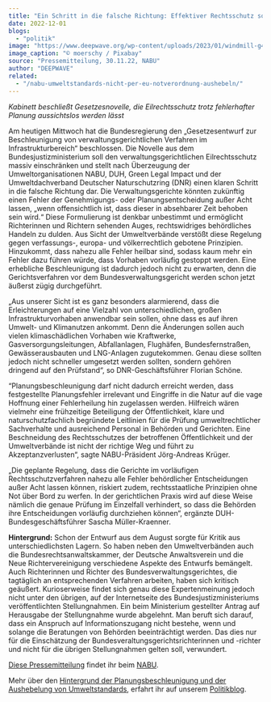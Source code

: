 ```yaml
---
title: "Ein Schritt in die falsche Richtung: Effektiver Rechtsschutz soll für vermeintliche Planungsbeschleunigung geopfert werden"
date: 2022-12-01
blogs: 
  - "politik"
image: "https://www.deepwave.org/wp-content/uploads/2023/01/windmill-g4f6e8fa7c_1920.jpg"
image_caption: "© moerschy / Pixabay"
source: "Pressemitteilung, 30.11.22, NABU"
author: "DEEPWAVE"
related: 
  - "/nabu-umweltstandards-nicht-per-eu-notverordnung-aushebeln/"
---
```


_Kabinett beschließt Gesetzesnovelle, die Eilrechtsschutz trotz fehlerhafter Planung aussichtslos werden lässt_

Am heutigen Mittwoch hat die Bundesregierung den „Gesetzesentwurf zur Beschleunigung von verwaltungsgerichtlichen Verfahren im Infrastrukturbereich“ beschlossen. Die Novelle aus dem Bundesjustizministerium soll den verwaltungsgerichtlichen Eilrechtsschutz massiv einschränken und stellt nach Überzeugung der Umweltorganisationen NABU, DUH, Green Legal Impact und der Umweltdachverband Deutscher Naturschutzring (DNR) einen klaren Schritt in die falsche Richtung dar. Die Verwaltungsgerichte könnten zukünftig einen Fehler der Genehmigungs- oder Planungsentscheidung außer Acht lassen, „wenn offensichtlich ist, dass dieser in absehbarer Zeit behoben sein wird.“ Diese Formulierung ist denkbar unbestimmt und ermöglicht Richterinnen und Richtern sehenden Auges, rechtswidriges behördliches Handeln zu dulden. Aus Sicht der Umweltverbände verstößt diese Regelung gegen verfassungs-, europa- und völkerrechtlich gebotene Prinzipien. Hinzukommt, dass nahezu alle Fehler heilbar sind, sodass kaum mehr ein Fehler dazu führen würde, dass Vorhaben vorläufig gestoppt werden. Eine erhebliche Beschleunigung ist dadurch jedoch nicht zu erwarten, denn die Gerichtsverfahren vor dem Bundesverwaltungsgericht werden schon jetzt äußerst zügig durchgeführt.

„Aus unserer Sicht ist es ganz besonders alarmierend, dass die Erleichterungen auf eine Vielzahl von unterschiedlichen, großen Infrastrukturvorhaben anwendbar sein sollen, ohne dass es auf ihren Umwelt- und Klimanutzen ankommt. Denn die Änderungen sollen auch vielen klimaschädlichen Vorhaben wie Kraftwerke, Gasversorgungsleitungen, Abfallanlagen, Flughäfen, Bundesfernstraßen, Gewässerausbauten und LNG-Anlagen zugutekommen. Genau diese sollten jedoch nicht schneller umgesetzt werden sollten, sondern gehören dringend auf den Prüfstand“, so DNR-Geschäftsführer Florian Schöne.

“Planungsbeschleunigung darf nicht dadurch erreicht werden, dass festgestellte Planungsfehler irrelevant und Eingriffe in die Natur auf die vage Hoffnung einer Fehlerheilung hin zugelassen werden. Hilfreich wären vielmehr eine frühzeitige Beteiligung der Öffentlichkeit, klare und naturschutzfachlich begründete Leitlinien für die Prüfung umweltrechtlicher Sachverhalte und ausreichend Personal in Behörden und Gerichten. Eine Beschneidung des Rechtsschutzes der betroffenen Öffentlichkeit und der Umweltverbände ist nicht der richtige Weg und führt zu Akzeptanzverlusten“, sagte NABU-Präsident Jörg-Andreas Krüger.

„Die geplante Regelung, dass die Gerichte im vorläufigen Rechtsschutzverfahren nahezu alle Fehler behördlicher Entscheidungen außer Acht lassen können, riskiert zudem, rechtsstaatliche Prinzipien ohne Not über Bord zu werfen. In der gerichtlichen Praxis wird auf diese Weise nämlich die genaue Prüfung im Einzelfall verhindert, so dass die Behörden ihre Entscheidungen vorläufig durchziehen können“, ergänzte DUH-Bundesgeschäftsführer Sascha Müller-Kraenner.

**Hintergrund:** Schon der Entwurf aus dem August sorgte für Kritik aus unterschiedlichsten Lagern. So haben neben den Umweltverbänden auch die Bundesrechtsanwaltskammer, der Deutsche Anwaltsverein und die Neue Richtervereinigung verschiedene Aspekte des Entwurfs bemängelt. Auch Richterinnen und Richter des Bundesverwaltungsgerichtes, die tagtäglich an entsprechenden Verfahren arbeiten, haben sich kritisch geäußert. Kurioserweise findet sich genau diese Expertenmeinung jedoch nicht unter den übrigen, auf der Internetseite des Bundesjustizministeriums veröffentlichten Stellungnahmen. Ein beim Ministerium gestellter Antrag auf Herausgabe der Stellungnahme wurde abgelehnt. Man beruft sich darauf, dass ein Anspruch auf Informationszugang nicht bestehe, wenn und solange die Beratungen von Behörden beeinträchtigt werden. Das dies nur für die Einschätzung der Bundesveraltungsgerichtsrichterinnen und -richter und nicht für die übrigen Stellungnahmen gelten soll, verwundert.

[Diese Pressemitteilung](https://www.nabu.de/presse/pressemitteilungen/index.php?popup=true&show=36262&db=presseservice) findet ihr beim [NABU](https://www.nabu.de/).

Mehr über den [Hintergrund der Planungsbeschleunigung und der Aushebelung von Umweltstandards](https://www.deepwave.org/nabu-umweltstandards-nicht-per-eu-notverordnung-aushebeln/), erfahrt ihr auf unserem [Politikblog](https://www.deepwave.org/blogs/politik/).
